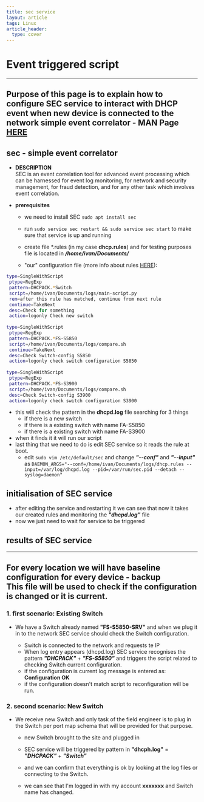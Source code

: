 ```yaml
---
title: sec service
layout: article
tags: Linux
article_header:
  type: cover
---
```

# Event triggered script #

---

Purpose of this page is to explain how to configure SEC service to interact with DHCP event when new device is connected to the network
simple event correlator - MAN Page [HERE](https://simple-evcorr.github.io/man.html)
---

## sec - simple event correlator ##  

- **DESCRIPTION**  
SEC is an event correlation tool for advanced event processing which can be harnessed for event log monitoring, for network and security management, for fraud detection, and for any other task which involves event correlation.  
  
- **prerequisites**  
  - we need to install SEC `sudo apt install sec`  
  - run `sudo service sec restart && sudo service sec start` to make sure that service is up and running  
  
  - create file *.rules (in my case **dhcp.rules**) and for testing purposes file is located in ***/home/ivan/Documents/***  
  - "our" configuration file (more info about rules [HERE](https://simple-evcorr.github.io/man.html#lbAK)):  
  
```bash
type=SingleWithScript  
 ptype=RegExp  
 pattern=DHCPACK.*Switch  
 script=/home/ivan/Documents/logs/main-script.py  
 rem=after this rule has matched, continue from next rule  
 continue=TakeNext  
 desc=Check for something  
 action=logonly Check new switch  
  
type=SingleWithScript  
 ptype=RegExp  
 pattern=DHCPACK.*FS-S5850  
 script=/home/ivan/Documents/logs/compare.sh  
 continue=TakeNext  
 desc=Check Switch-config S5850  
 action=logonly check switch configuration S5850  
   
type=SingleWithScript  
 ptype=RegExp  
 pattern=DHCPACK.*FS-S3900  
 script=/home/ivan/Documents/logs/compare.sh  
 desc=Check Switch-config S3900  
 action=logonly check switch configuration S3900  
```

- this will check the pattern in the **dhcpd.log** file searching for 3 things  
  - if there is a new switch
  - if there is a existing switch with name FA-S5850  
  - if there is a existing switch with name FA-S3900
- when it finds it it will run our script  
- last thing that we need to do is edit SEC service so it reads the rule at boot.  
  - edit `sudo vim /etc/default/sec` and change ***"--conf"*** and ***"--input"*** as  `DAEMON_ARGS="--conf=/home/ivan/Documents/logs/dhcp.rules --input=/var/log/dhcpd.log --pid=/var/run/sec.pid --detach --syslog=daemon"`
  
## initialisation of SEC service ##  
  
- after editing the service and restarting it we can see that now it takes our created rules and monitoring the ***"dhcpd.log"*** file  
- now we just need to wait for service to be triggered  
  
## results of SEC service ##  
  
---

For every location we will have baseline configuration for every device - backup  
This file will be used to check if the configuration is changed or it is current.
---
  
### 1. first scenario: Existing Switch  

- We have a Switch already named **"FS-S5850-SRV"** and when we plug it in to the network SEC service should check the Switch configuration.  

  - Switch is connected to the network and requests te IP
  - When log entry appears (dhcpd.log) SEC service recognises the pattern ***"DHCPACK"*** + ***"FS-S5850"*** and triggers the script related to checking Switch current configuration.  
  - if the configuration is current log message is entered as: **Configuration OK**  
  - if the configuration doesn't match script to reconfiguration will be run.  
  
### 2. second scenario: New Switch  

- We receive new Switch and only task of the field engineer is to plug in the Switch per port map schema that will be provided for that purpose.  
  - new Switch brought to the site and plugged in
  - SEC service will be triggered by pattern in **"dhcph.log"** = ***"DHCPACK"*** + ***"Switch"***  

  - and we can confirm that everything is ok by looking at the log files or connecting to the Switch.  

  - we can see that I'm logged in with my account **xxxxxxx** and Switch name has changed.
